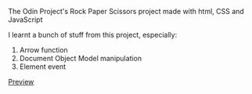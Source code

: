 The Odin Project's Rock Paper Scissors project made with html, CSS and JavaScript

I learnt a bunch of stuff from this project, especially:
1. Arrow function
2. Document Object Model manipulation
3. Element event

[Preview](https://aintyourcat.github.io/rock-paper-scissors)
